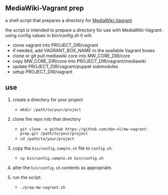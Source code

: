 ## MediaWiki-Vagrant prep
a shell script that prepares a directory for [MediaWiki-Vagrant][1].

the script is intended to prepare a directory for use with MediaWiki-Vagrant. using config values in bin/config.sh it will:
* clone vagrant into PROJECT_DIR/vagrant
* if needed, add VAGRANT_BOX_NAME to the available Vagrant boxes
* clone or git pull mediawiki core into MW_CORE_DIR/core
* copy MW_CORE_DIR/core into PROJECT_DIR/vagrant/mediawiki
* update PROJECT_DIR/vagrant/puppet submodules
* setup PROJECT_DIR/vagrant

## use
1. create a directory for your project
   * `mkdir /path/to/your/project`

1. clone the repo into that directory
   * `git clone -o github https://github.com/dan-nl/mw-vagrant-prep.git /path/to/your/project`
   * `cd /path/to/your/project`

1. copy the `bin/config.sample.sh` file to `config.sh`.
   * `cp bin/config.sample.sh bin/config.sh`

1. alter the `bin/config.sh` contents as appropriate.

1. run the script.
   * `./prep-mw-vagrant.sh`


[1]:http://www.mediawiki.org/wiki/MediaWiki-Vagrant
